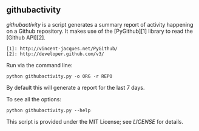 githubactivity
--------------

*githubactivity* is a script generates a summary report of activity happening on a Github repository. It makes use of the [PyGithub][1] library to read the [Github API][2].

    [1]: http://vincent-jacques.net/PyGithub/
    [2]: http://developer.github.com/v3/

Run via the command line:

    python githubactivity.py -o ORG -r REPO

By default this will generate a report for the last 7 days.

To see all the options:

    python githubactivity.py --help


This script is provided under the MIT License; see *LICENSE* for details.